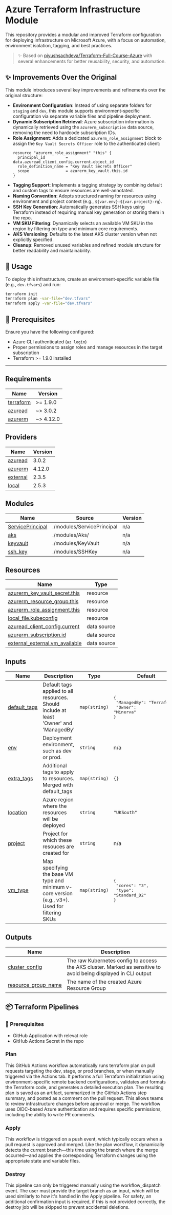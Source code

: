 # Azure Terraform Infrastructure Module

This repository provides a modular and improved Terraform configuration for deploying infrastructure on Microsoft Azure, with a focus on automation, environment isolation, tagging, and best practices.

> ✨ Based on [piyushsachdeva/Terraform-Full-Course-Azure](https://github.com/piyushsachdeva/Terraform-Full-Course-Azure/tree/main/lessons/day26) with several enhancements for better reusability, security, and automation.

## ✨ Improvements Over the Original

This module introduces several key improvements and refinements over the original structure:

- **Environment Configuration**: Instead of using separate folders for `staging` and `dev`, this module supports environment-specific configuration via separate variable files and pipeline deployment.
- **Dynamic Subscription Retrieval**: Azure subscription information is dynamically retrieved using the `azurerm_subscription` data source, removing the need to hardcode subscription IDs.
- **Role Assignment**: Adds a dedicated `azurerm_role_assignment` block to assign the `Key Vault Secrets Officer` role to the authenticated client:
  ```hcl
  resource "azurerm_role_assignment" "this" {
    principal_id         = data.azuread_client_config.current.object_id
    role_definition_name = "Key Vault Secrets Officer"
    scope                = azurerm_key_vault.this.id
  }
  ```


* **Tagging Support**: Implements a tagging strategy by combining default and custom tags to ensure resources are well-annotated.
* **Naming Convention**: Adopts structured naming for resources using environment and project context (e.g., `${var.env}-${var.project}-rg`).
* **SSH Key Generation**: Automatically generates SSH keys using Terraform instead of requiring manual key generation or storing them in the repo.
* **VM SKU Filtering**: Dynamically selects an available VM SKU in the region by filtering on type and minimum core requirements.
* **AKS Versioning**: Defaults to the latest AKS cluster version when not explicitly specified.
* **Cleanup**: Removed unused variables and refined module structure for better readability and maintainability.

## 🔧 Usage

To deploy this infrastructure, create an environment-specific variable file (e.g., `dev.tfvars`) and run:

```bash
terraform init
terraform plan -var-file="dev.tfvars"
terraform apply -var-file="dev.tfvars"
```

## 🔐 Prerequisites

Ensure you have the following configured:

* Azure CLI authenticated (`az login`)
* Proper permissions to assign roles and manage resources in the target subscription
* Terraform >= 1.9.0 installed


---

<!-- BEGIN_TF_DOCS -->
## Requirements

| Name | Version |
|------|---------|
| <a name="requirement_terraform"></a> [terraform](#requirement\_terraform) | >= 1.9.0 |
| <a name="requirement_azuread"></a> [azuread](#requirement\_azuread) | ~> 3.0.2 |
| <a name="requirement_azurerm"></a> [azurerm](#requirement\_azurerm) | ~> 4.12.0 |

## Providers

| Name | Version |
|------|---------|
| <a name="provider_azuread"></a> [azuread](#provider\_azuread) | 3.0.2 |
| <a name="provider_azurerm"></a> [azurerm](#provider\_azurerm) | 4.12.0 |
| <a name="provider_external"></a> [external](#provider\_external) | 2.3.5 |
| <a name="provider_local"></a> [local](#provider\_local) | 2.5.3 |

## Modules

| Name | Source | Version |
|------|--------|---------|
| <a name="module_ServicePrincipal"></a> [ServicePrincipal](#module\_ServicePrincipal) | ./modules/ServicePrincipal | n/a |
| <a name="module_aks"></a> [aks](#module\_aks) | ./modules/Aks/ | n/a |
| <a name="module_keyvault"></a> [keyvault](#module\_keyvault) | ./modules/KeyVault | n/a |
| <a name="module_ssh_key"></a> [ssh\_key](#module\_ssh\_key) | ./modules/SSHKey | n/a |

## Resources

| Name | Type |
|------|------|
| [azurerm_key_vault_secret.this](https://registry.terraform.io/providers/hashicorp/azurerm/latest/docs/resources/key_vault_secret) | resource |
| [azurerm_resource_group.this](https://registry.terraform.io/providers/hashicorp/azurerm/latest/docs/resources/resource_group) | resource |
| [azurerm_role_assignment.this](https://registry.terraform.io/providers/hashicorp/azurerm/latest/docs/resources/role_assignment) | resource |
| [local_file.kubeconfig](https://registry.terraform.io/providers/hashicorp/local/latest/docs/resources/file) | resource |
| [azuread_client_config.current](https://registry.terraform.io/providers/hashicorp/azuread/latest/docs/data-sources/client_config) | data source |
| [azurerm_subscription.id](https://registry.terraform.io/providers/hashicorp/azurerm/latest/docs/data-sources/subscription) | data source |
| [external_external.vm_available](https://registry.terraform.io/providers/hashicorp/external/latest/docs/data-sources/external) | data source |

## Inputs

| Name | Description | Type | Default | Required |
|------|-------------|------|---------|:--------:|
| <a name="input_default_tags"></a> [default\_tags](#input\_default\_tags) | Default tags applied to all resources. Should include at least 'Owner' and 'ManagedBy' | `map(string)` | <pre>{<br/>  "ManagedBy": "Terraform",<br/>  "Owner": "Minerva"<br/>}</pre> | no |
| <a name="input_env"></a> [env](#input\_env) | Deployment environment, such as dev or prod. | `string` | n/a | yes |
| <a name="input_extra_tags"></a> [extra\_tags](#input\_extra\_tags) | Additional tags to apply to resources. Merged with default\_tags | `map(string)` | `{}` | no |
| <a name="input_location"></a> [location](#input\_location) | Azure region where the resources will be deployed | `string` | `"UKSouth"` | no |
| <a name="input_project"></a> [project](#input\_project) | Project for which these resouces are created for | `string` | n/a | yes |
| <a name="input_vm_type"></a> [vm\_type](#input\_vm\_type) | Map specifying the base VM type and minimum v-core version (e.g., v3+). Used for filtering SKUs | `map(string)` | <pre>{<br/>  "cores": "3",<br/>  "type": "Standard_D2"<br/>}</pre> | no |

## Outputs

| Name | Description |
|------|-------------|
| <a name="output_cluster_config"></a> [cluster\_config](#output\_cluster\_config) | The raw Kubernetes config to access the AKS cluster. Marked as sensitive to avoid being displayed in CLI output |
| <a name="output_resource_group_name"></a> [resource\_group\_name](#output\_resource\_group\_name) | The name of the created Azure Resource Group |
<!-- END_TF_DOCS -->

## 📦 Terraform Pipelines

### 🔐 Prerequisites
* GitHub Application with relevat role
* GitHub Actions Secret in the repo

### Plan

This GitHub Actions workflow automatically runs terraform plan on pull requests targeting the dev, stage, or prod branches, or when manually triggered via the Actions tab. It performs a full Terraform initialization using environment-specific remote backend configurations, validates and formats the Terraform code, and generates a detailed execution plan. The resulting plan is saved as an artifact, summarized in the GitHub Actions step summary, and posted as a comment on the pull request. This allows teams to review infrastructure changes before approval or merge. The workflow uses OIDC-based Azure authentication and requires specific permissions, including the ability to write PR comments.

### Apply

This workflow is triggered on a push event, which typically occurs when a pull request is approved and merged. Like the plan workflow, it dynamically detects the current branch—this time using the branch where the merge occurred—and applies the corresponding Terraform changes using the appropriate state and variable files.

### Destroy 

This pipeline can only be triggered manually using the workflow_dispatch event. The user must provide the target branch as an input, which will be used similarly to how it's handled in the Apply pipeline. For safety, an additional confirmation input is required, if this is not provided correctly, the destroy job will be skipped to prevent accidental deletions.